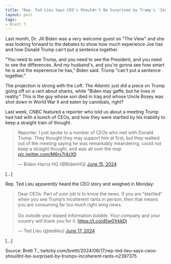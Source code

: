 ```yaml
---
title: "Rep. Ted Lieu Says CEO's Shouldn't Be Surprised by Trump's 'Incoherent Rants'"
layout: post
tags:
- Brett T.
---
```


Last month, Dr. Jill Biden was a very welcome guest on "The View" and she was looking forward to the debates to show how much experience Joe has and how Donald Trump can't put a sentence together.

"You need to see Trump, and you need to see the President, and you need to see the differences. And my husband's, and you're gonna see how smart he is and the experience he has," Biden said. Trump "can't put a sentence together."

The projection is strong with the Left. *The Atlantic* just did a piece on Trump going off on a rant about sharks, while "Biden may gaffe, but he lives in reality." This is the guy whose son died in Iraq and whose Uncle Bosey was shot down in World War II and eaten by cannibals, right?

Last week, CNBC featured a reporter who told us about a meeting Trump had had with a bunch of CEOs, and how they were startled by his inability to keep a straight train of thought.

<blockquote class="twitter-tweet"><p lang="en" dir="ltr">Reporter: I just spoke to a number of CEOs who met with Donald Trump. They thought they may support him at first, but they walked out of the meeting saying he was remarkably meandering, could not keep a straight thought, and was all over the map <a href="https://t.co/M6rx7i4zX0">pic.twitter.com/M6rx7i4zX0</a></p>&mdash; Biden-Harris HQ (@BidenHQ) <a href="https://twitter.com/BidenHQ/status/1801791667793469759?ref_src=twsrc%5Etfw">June 15, 2024</a></blockquote>

[...]

Rep. Ted Lieu apparently heard the CEO story and weighed in Monday:

<blockquote class="twitter-tweet"><p lang="en" dir="ltr">Dear CEOs: Part of your job is to know the news. If you are “startled” when you see Trump’s incoherent rants in person, then that means you are consuming far too much right wing news.<br><br>Go outside your biased information bubble. Your company and your country will thank you for it. <a href="https://t.co/d5w01rkkDj">https://t.co/d5w01rkkDj</a></p>&mdash; Ted Lieu (@tedlieu) <a href="https://twitter.com/tedlieu/status/1802755089192648907?ref_src=twsrc%5Etfw">June 17, 2024</a></blockquote>

[...]

Source: Brett T., twitchy.com/brettt/2024/06/17/rep-ted-lieu-says-ceos-shouldnt-be-surprised-by-trumps-incoherent-rants-n2397375

<script async src="https://platform.twitter.com/widgets.js" charset="utf-8"></script>
